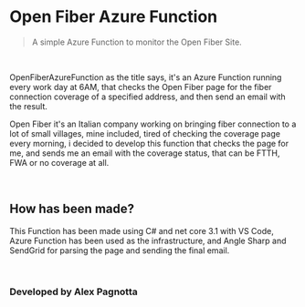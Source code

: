# Open Fiber Azure Function

> A simple Azure Function to monitor the Open Fiber Site.

<br>

OpenFiberAzureFunction as the title says, it's an Azure Function running every work day at 6AM, that checks the Open Fiber page for the fiber connection coverage of a specified address, and then send an email with the result.

Open Fiber it's an Italian company working on bringing fiber connection to a lot of small villages, mine included, tired of checking the coverage page every morning, i decided to develop this function that checks the page for me, and sends me an email with the coverage status, that can be FTTH, FWA or no coverage at all.

<br>

## How has been made? 

This Function has been made using C# and net core 3.1 with VS Code, Azure Function has been used as the infrastructure, and Angle Sharp and SendGrid for parsing the page and sending the final email.

<br>

### Developed by Alex Pagnotta
